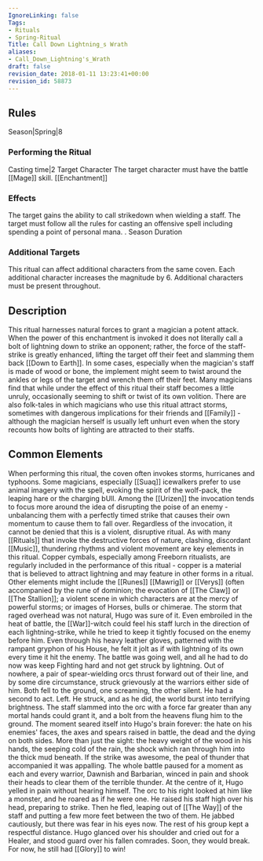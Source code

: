 ```yaml
---
IgnoreLinking: false
Tags:
- Rituals
- Spring-Ritual
Title: Call Down Lightning_s Wrath
aliases:
- Call_Down_Lightning's_Wrath
draft: false
revision_date: 2018-01-11 13:23:41+00:00
revision_id: 58873
---
```


## Rules
Season|Spring|8
### Performing the Ritual
Casting time|2 Target Character The target character must have the battle [[Mage]] skill.
[[Enchantment]]
### Effects
The target gains the ability to call strikedown when wielding a staff. The target must follow all the rules for  casting an offensive spell including spending a point of personal mana. .
Season Duration
### Additional Targets
This ritual can affect additional characters from the same coven. Each additional character increases the magnitude by 6. Additional characters must be present throughout.
## Description
This ritual harnesses natural forces to grant a magician a potent attack. When the power of this enchantment is invoked it does not literally call a bolt of lightning down to strike an opponent; rather, the force of the staff-strike is greatly enhanced, lifting the target off their feet and slamming them back [[Down to Earth]]. In some cases, especially when the magician's staff is made of wood or bone, the implement might seem to twist around the ankles or legs of the target and wrench them off their feet.
Many magicians find that while under the effect of this ritual their staff becomes a little unruly, occasionally seeming to shift or twist of its own volition. There are also folk-tales in which magicians who use this ritual attract storms, sometimes with dangerous implications for their friends and [[Family]] - although the magician herself is usually left unhurt even when the story recounts how bolts of lighting are attracted to their staffs.
## Common Elements
When performing this ritual, the coven often invokes storms, hurricanes and typhoons. Some magicians, especially [[Suaq]] icewalkers prefer to use animal imagery with the spell, evoking the spirit of the wolf-pack, the leaping hare or the charging bUll. Among the [[Urizen]] the invocation tends to focus more around the idea of disrupting the poise of an enemy - unbalancing them with a perfectly timed strike that causes their own momentum to cause them to fall over.
Regardless of the invocation, it cannot be denied that this is a violent, disruptive ritual. As with many [[Rituals]] that invoke the destructive forces of nature, clashing, discordant [[Music]], thundering rhythms and violent movement are key elements in this ritual. Copper cymbals, especially among Freeborn ritualists, are regularly included in the performance of this ritual - copper is a material that is believed to attract lightning and may feature in other forms in a ritual.
Other elements might include the [[Runes]] [[Mawrig]] or [[Verys]] (often accompanied by the rune of dominion; the evocation of [[The Claw]] or [[The Stallion]]; a violent scene in which characters are at the mercy of powerful storms; or images of Horses, bulls or chimerae.
The storm that raged overhead was not natural, Hugo was sure of it. Even embroiled in the heat of battle, the [[War]]-witch could feel his staff lurch in the direction of each lightning-strike, while he tried to keep it tightly focused on the enemy before him. Even through his heavy leather gloves, patterned with the rampant gryphon of his House, he felt it jolt as if with lightning of its own every time it hit the enemy. The battle was going well, and all he had to do now was keep Fighting hard and not get struck by lightning.
Out of nowhere, a pair of spear-wielding orcs thrust forward out of their line, and by some dire circumstance, struck grievously at the warriors either side of him. Both fell to the ground, one screaming, the other silent. He had a second to act.
Left. He struck, and as he did, the world burst into terrifying brightness. The staff slammed into the orc with a force far greater than any mortal hands could grant it, and a bolt from the heavens flung him to the ground. The moment seared itself into Hugo's brain forever: the hate on his enemies' faces, the axes and spears raised in battle, the dead and the dying on both sides. More than just the sight: the heavy weight of the wood in his hands, the seeping cold of the rain, the shock which ran through him into the thick mud beneath.
If the strike was awesome, the peal of thunder that accompanied it was appalling. The whole battle paused for a moment as each and every warrior, Dawnish and Barbarian, winced in pain and shook their heads to clear them of the terrible thunder. At the centre of it, Hugo yelled in pain without hearing himself.
The orc to his right looked at him like a monster, and he roared as if he were one. He raised his staff high over his head, preparing to strike. Then he fled, leaping out of [[The Way]] of the staff and putting a few more feet between the two of them. He jabbed cautiously, but there was fear in his eyes now. The rest of his group kept a respectful distance.
Hugo glanced over his shoulder and cried out for a Healer, and stood guard over his fallen comrades. Soon, they would break. For now, he still had [[Glory]] to win!